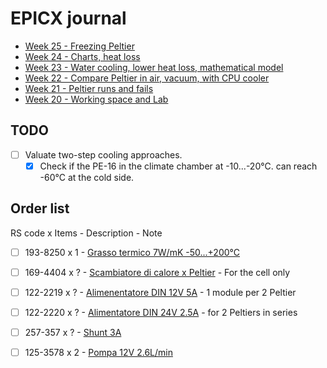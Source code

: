 # EPICX journal

- [Week 25 - Freezing Peltier](<journal/week 25.md>)
- [Week 24 - Charts, heat loss](<journal/week 24.md>)
- [Week 23 - Water cooling, lower heat loss, mathematical model](<journal/week 23.md>)
- [Week 22 - Compare Peltier in air, vacuum, with CPU cooler](<journal/week 22.md>)
- [Week 21 - Peltier runs and fails](<journal/week 21.md>)
- [Week 20 - Working space and Lab](<journal/week 20.md>)

## TODO

- [ ] Valuate two-step cooling approaches.
    - [x] Check if the PE-16 in the climate chamber at -10...-20&deg;C. can reach -60&deg;C at the cold side.

## Order list
RS code x Items - Description - Note
- [ ] 193-8250 x 1 - [Grasso termico 7W/mK -50...+200&deg;C](https://it.rs-online.com/web/p/grasso-termico/1938250)
- [ ] 169-4404 x ? - [Scambiatore di calore x Peltier](https://it.rs-online.com/web/p/scambiatori-di-calore-a-piastre/1694404) - For the cell only
- [ ] 122-2219 x ? - [Alimenentatore DIN 12V 5A](https://it.rs-online.com/web/p/alimentatori-per-guida-din/1222219) - 1 module per 2 Peltier
- [ ] 122-2220 x ? - [Alimentatore DIN 24V 2.5A](https://it.rs-online.com/web/p/alimentatori-per-guida-din/1222220) - for 2 Peltiers in series
- [ ] 257-357 x ? - [Shunt 3A](https://it.rs-online.com/web/p/shunt/0257357)
- [ ] 125-3578 x 2 - [Pompa 12V 2.6L/min](https://it.rs-online.com/web/p/pompe-per-acqua/1253578)

